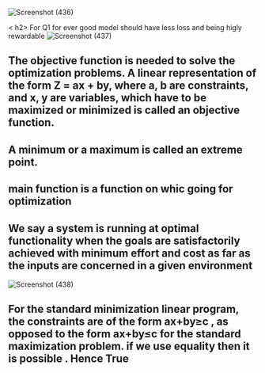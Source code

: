 ![Screenshot (436)](https://user-images.githubusercontent.com/89120960/205013856-55adf147-7b90-49b4-b585-b2cfb16046d4.png)

< h2> For Q1 for ever good model should have less loss and being higly rewardable</h2>
![Screenshot (437)](https://user-images.githubusercontent.com/89120960/205013862-d67ebbfc-5ace-4330-a1b7-efb60efb945b.png)
<div><h2>The objective function is needed to solve the optimization problems. A linear representation of the form Z = ax + by, where a, b 
  are constraints, and x, y are variables, which have to be maximized or minimized is called an objective function.</div></h2>
<div><h2>A minimum or a maximum is called an extreme point.</div></h2>
<h2> main function is a function on whic going for optimization</h2>
<h2>We say a system is running at optimal functionality when the goals are satisfactorily achieved with minimum effort and cost as far as the inputs are concerned in a given environment</h2>

![Screenshot (438)](https://user-images.githubusercontent.com/89120960/205013865-81780763-cd26-408e-89c0-aa2d87190efb.png)
<h2>For the standard minimization linear program, the constraints are of the form  ax+by≥c , as opposed to the form  ax+by≤c  for the standard maximization problem. if we use equality then it is possible . Hence True</h2>
